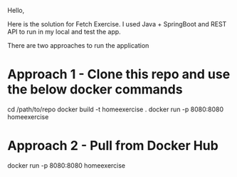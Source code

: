 Hello,

Here is the solution for Fetch Exercise. I used Java + SpringBoot and REST API to run in my local and test the app. 

There are two approaches to run the application

# Approach 1 -  Clone this repo and use the below docker commands 

cd /path/to/repo
docker build -t homeexercise .
docker run -p 8080:8080 homeexercise

# Approach 2 - Pull from Docker Hub

docker run -p 8080:8080 homeexercise

